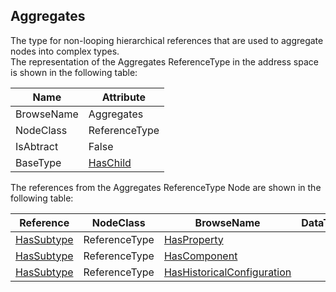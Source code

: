 <!-- objecttype -->
## Aggregates
The type for non-looping hierarchical references that are used to aggregate nodes into complex types.  
The representation of the Aggregates ReferenceType in the address space is shown in the following table:  

|Name|Attribute|
|---|---|
|BrowseName|Aggregates|
|NodeClass|ReferenceType|
|IsAbtract|False|
|BaseType|[HasChild](../../../Part3/ReferenceTypes/HasChild/readme.md)|

The references from the Aggregates ReferenceType Node are shown in the following table:  

|Reference|NodeClass|BrowseName|DataType|TypeDefinition|ModellingRule|
|---|---|---|---|---|---|
|[HasSubtype](../../../Part3/ReferenceTypes/HasSubtype/readme.md)|ReferenceType|[HasProperty](#HasProperty)||||
|[HasSubtype](../../../Part3/ReferenceTypes/HasSubtype/readme.md)|ReferenceType|[HasComponent](#HasComponent)||||
|[HasSubtype](../../../Part3/ReferenceTypes/HasSubtype/readme.md)|ReferenceType|[HasHistoricalConfiguration](#HasHistoricalConfiguration)||||


